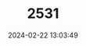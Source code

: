 ---
title: "2531"
category: "Balantiopteryx infusca"
draft: false
date: 2024-02-22 13:03:49
languages:
  German: ["Ekuador-Sackflügelfledermaus"]
  English: ["Ecuadorian Sac-winged Bat"]
---